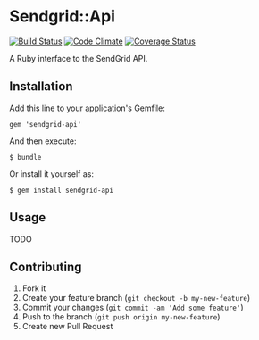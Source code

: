 # Sendgrid::Api

[![Build Status](https://secure.travis-ci.org/renatosnrg/sendgrid-api.png?branch=master)][gem]
[![Code Climate](https://codeclimate.com/github/renatosnrg/sendgrid-api.png)][codeclimate]
[![Coverage Status](https://coveralls.io/repos/renatosnrg/sendgrid-api/badge.png)][coverage]

[gem]: http://travis-ci.org/renatosnrg/sendgrid-api
[codeclimate]: https://codeclimate.com/github/renatosnrg/sendgrid-api
[coverage]: https://coveralls.io/r/renatosnrg/sendgrid-api

A Ruby interface to the SendGrid API.

## Installation

Add this line to your application's Gemfile:

    gem 'sendgrid-api'

And then execute:

    $ bundle

Or install it yourself as:

    $ gem install sendgrid-api

## Usage

TODO

## Contributing

1. Fork it
2. Create your feature branch (`git checkout -b my-new-feature`)
3. Commit your changes (`git commit -am 'Add some feature'`)
4. Push to the branch (`git push origin my-new-feature`)
5. Create new Pull Request
